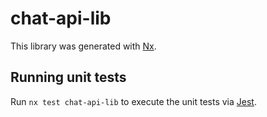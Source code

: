 # chat-api-lib

This library was generated with [Nx](https://nx.dev).

## Running unit tests

Run `nx test chat-api-lib` to execute the unit tests via [Jest](https://jestjs.io).
